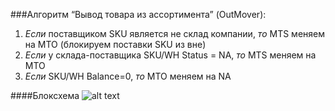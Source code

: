 
###Алгоритм “Вывод товара из ассортимента” (OutMover):
1. _Если_ поставщиком SKU является не склад компании, _то_ MTS меняем на MTO (блокируем поставки SKU из вне)
2. _Если_ у склада-поставщика SKU/WH Status = NA, _то_ MTS меняем на MTO
3. _Если_ SKU/WH Balance=0, _то_ MTO меняем на NA

####Блоксхема
![alt text](http://cs628027.vk.me/v628027613/f337/hcVj-YqGaoM.jpg)
